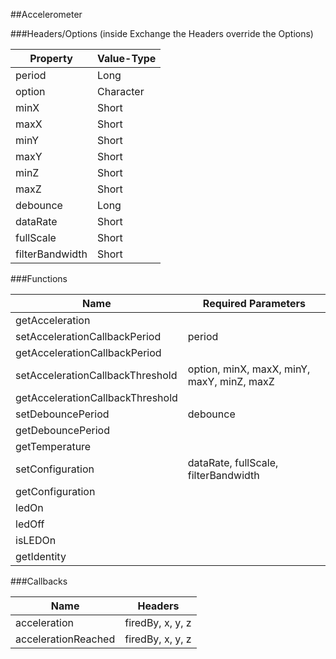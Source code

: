 ##Accelerometer


###Headers/Options (inside Exchange the Headers override the Options)


| Property             | Value-Type                              |
|----------------------|-----------------------------------------|
|               period |       Long |
|               option |  Character |
|                 minX |      Short |
|                 maxX |      Short |
|                 minY |      Short |
|                 maxY |      Short |
|                 minZ |      Short |
|                 maxZ |      Short |
|             debounce |       Long |
|             dataRate |      Short |
|            fullScale |      Short |
|      filterBandwidth |      Short |



###Functions

| Name                 | Required Parameters                      |
|----------------------|------------------------------------------|
|      getAcceleration |                                          |
| setAccelerationCallbackPeriod |                                   period |
| getAccelerationCallbackPeriod |                                          |
| setAccelerationCallbackThreshold | option, minX, maxX, minY, maxY, minZ, maxZ |
| getAccelerationCallbackThreshold |                                          |
|    setDebouncePeriod |                                 debounce |
|    getDebouncePeriod |                                          |
|       getTemperature |                                          |
|     setConfiguration |     dataRate, fullScale, filterBandwidth |
|     getConfiguration |                                          |
|                ledOn |                                          |
|               ledOff |                                          |
|              isLEDOn |                                          |
|          getIdentity |                                          |




###Callbacks

| Name                 | Headers                                  |
|----------------------|------------------------------------------|
|         acceleration |                         firedBy, x, y, z |
|  accelerationReached |                         firedBy, x, y, z |


